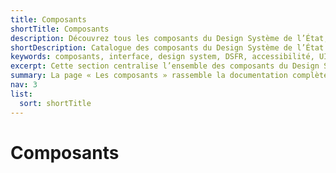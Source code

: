 ```yaml
---
title: Composants
shortTitle: Composants
description: Découvrez tous les composants du Design Système de l’État, leurs usages, leurs variantes et les règles de conception et d’accessibilité à respecter.
shortDescription: Catalogue des composants du Design Système de l’État
keywords: composants, interface, design system, DSFR, accessibilité, UI, documentation, usage, déclinaisons
excerpt: Cette section centralise l’ensemble des composants du Design Système de l’État avec leurs règles d’usage, de conception, de design et d’accessibilité.
summary: La page « Les composants » rassemble la documentation complète de tous les composants d’interface du Design Système de l’État. Chaque fiche décrit le rôle du composant, les cas d’usage, les bonnes pratiques, les variantes disponibles, les règles éditoriales, les spécificités techniques, les comportements interactifs, l’accessibilité, et les limites éventuelles de personnalisation. Cette section constitue la référence pour les équipes produit souhaitant concevoir des interfaces cohérentes, accessibles et alignées avec les standards de l’État.
nav: 3
list:
  sort: shortTitle
---
```


# Composants
